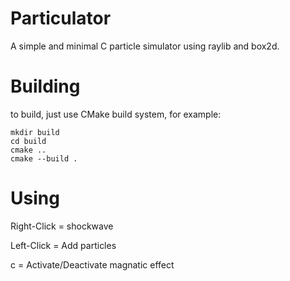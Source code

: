 # Particulator
A simple and minimal C particle simulator using raylib and box2d.

# Building
to build, just use CMake build system, for example:
```
mkdir build
cd build
cmake ..
cmake --build .
```
# Using
Right-Click = shockwave

Left-Click = Add particles

c = Activate/Deactivate magnatic effect
